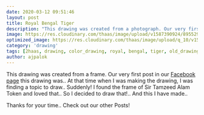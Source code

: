 ```yaml
---
date: 2020-03-12 09:51:46
layout: post
title: Royal Bengal Tiger
description: "This drawing was created from a photograph. Our very first post this drawing was.. Read more to know how I started to draw this.. "
image: https://res.cloudinary.com/thaas/image/upload/v1587390924/89552979_860246861064954_4679690095345795072_o.jpg_g5114c.jpg
optimized_image: https://res.cloudinary.com/thaas/image/upload/q_10/v1587390924/89552979_860246861064954_4679690095345795072_o.jpg_g5114c.jpg
category: 'drawing'
tags: [2haas, drawing, color_drawing, royal, bengal, tiger, old_drawing, pastel_color]
author: ajpalok
---
```


This drawing was created from a frame. Our very first post in our [Facebook page](https://www.facebook.com/2haas) this drawing was..
At that time when I was making the drawing, I was finding a topic to draw.. Suddenly!  I found the frame of Sir Tamzeed Alam Token and loved that.. So I decided to draw that!.. And this I have made..
   
  
Thanks for your time.. Check out our other Posts!
